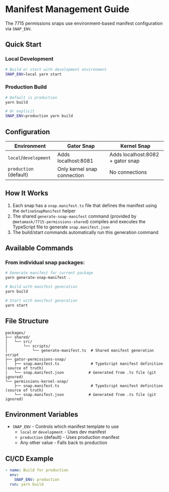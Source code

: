 # Manifest Management Guide

The 7715 permissions snaps use environment-based manifest configuration via `SNAP_ENV`.

## Quick Start

### Local Development
```bash
# Build or start with development environment
SNAP_ENV=local yarn start
```

### Production Build
```bash
# Default is production
yarn build

# Or explicit
SNAP_ENV=production yarn build
```

## Configuration

| Environment | Gator Snap | Kernel Snap |
|------------|------------|-------------|
| `local`/`development` | Adds localhost:8081 | Adds localhost:8082 + gator snap |
| `production` (default) | Only kernel snap connection | No connections |


## How It Works

1. Each snap has a `snap.manifest.ts` file that defines the manifest using the `defineSnapManifest` helper
2. The shared `generate-snap-manifest` command (provided by `@metamask/7715-permissions-shared`) compiles and executes the TypeScript file to generate `snap.manifest.json`
3. The build/start commands automatically run this generation command

## Available Commands

### From individual snap packages:
```bash
# Generate manifest for current package
yarn generate-snap-manifest .

# Build with manifest generation
yarn build

# Start with manifest generation
yarn start
```

## File Structure

```
packages/
├── shared/
│   └── src/
│       └── scripts/
│           └── generate-manifest.ts  # Shared manifest generation script
├── gator-permissions-snap/
│   ├── snap.manifest.ts              # TypeScript manifest definition (source of truth)
│   └── snap.manifest.json           # Generated from .ts file (git ignored)
└── permissions-kernel-snap/
    ├── snap.manifest.ts              # TypeScript manifest definition (source of truth)
    └── snap.manifest.json           # Generated from .ts file (git ignored)
```

## Environment Variables

- `SNAP_ENV` - Controls which manifest template to use
  - `local` or `development` - Uses dev manifest
  - `production` (default) - Uses production manifest
  - Any other value - Falls back to production

## CI/CD Example

```yaml
- name: Build for production
  env:
    SNAP_ENV: production
  run: yarn build
```

